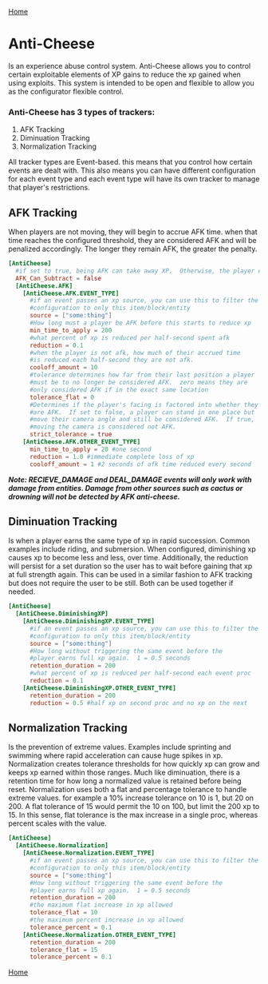 [Home](../home.md)

# Anti-Cheese
Is an experience abuse control system.  Anti-Cheese allows you to control certain exploitable elements of XP gains to reduce the xp gained when using exploits.  This system is intended to be open and flexible to allow you as the configurator flexible control.

### Anti-Cheese has 3 types of trackers:
1. AFK Tracking
2. Diminuation Tracking
3. Normalization Tracking

All tracker types are Event-based.  this means that you control how certain events are dealt with.  This also means you can have different configuration for each event type and each event type will have its own tracker to manage that player's restrictions.

## AFK Tracking
When players are not moving, they will begin to accrue AFK time.  when that time reaches the configured threshold, they are considered AFK and will be penalized accordingly.  The longer they remain AFK, the greater the penalty.
```toml
[AntiCheese]
  #if set to true, being AFK can take away XP.  Otherwise, the player eventually earns nothing.
  AFK_Can_Subtract = false
  [AntiCheese.AFK]
    [AntiCheese.AFK.EVENT_TYPE]
      #if an event passes an xp source, you can use this to filter the
      #configuration to only this item/block/entity
      source = ["some:thing"]
      #How long must a player be AFK before this starts to reduce xp
      min_time_to_apply = 200
      #what percent of xp is reduced per half-second spent afk
      reduction = 0.1
      #when the player is not afk, how much of their accrued time 
      #is reduced each half-second they are not afk.
      cooloff_amount = 10
      #tolerance determines how far from their last position a player
      #must be to no longer be considered AFK.  zero means they are 
      #only considered AFK if in the exact same location
      tolerance_flat = 0
      #Determines if the player's facing is factored into whether they
      #are AFK.  If set to false, a player can stand in one place but
      #move their camera angle and still be considered AFK.  If true,
      #moving the camera is considered not AFK.
      strict_tolerance = true
    [AntiCheese.AFK.OTHER_EVENT_TYPE]
      min_time_to_apply = 20 #one second
      reduction = 1.0 #immediate complete loss of xp
      cooloff_amount = 1 #2 seconds of afk time reduced every second
```

***Note: RECIEVE_DAMAGE and DEAL_DAMAGE events will only work with damage from entities.  Damage from other sources such as cactus or drowning will not be detected by AFK anti-cheese.***

## Diminuation Tracking
Is when a player earns the same type of xp in rapid succession.  Common examples include riding, and submersion.  When configured, diminishing xp causes xp to become less and less, over time.  Additionally, the reduction will persist for a set duration so the user has to wait before gaining that xp at full strength again.  This can be used in a similar fashion to AFK tracking but does not require the user to be still.  Both can be used together if needed.
```toml
[AntiCheese]
  [AntiCheese.DiminishingXP]
    [AntiCheese.DiminishingXP.EVENT_TYPE]
      #if an event passes an xp source, you can use this to filter the
      #configuration to only this item/block/entity
      source = ["some:thing"]
      #How long without triggering the same event before the 
      #player earns full xp again.  1 = 0.5 seconds
      retention_duration = 200
      #what percent of xp is reduced per half-second each event proc
      reduction = 0.1
    [AntiCheese.DiminishingXP.OTHER_EVENT_TYPE]
      retention_duration = 200 
      reduction = 0.5 #half xp on second proc and no xp on the next
```

## Normalization Tracking
Is the prevention of extreme values.  Examples include sprinting and swimming where rapid acceleration can cause huge spikes in xp.  Normalization creates tolerance thresholds for how quickly xp can grow and keeps xp earned within those ranges.  Much like diminuation, there is a retention time for how long a normalized value is retained before being reset.  Normalization uses both a flat and percentage tolerance to handle extreme values.  for example a 10% increase tolerance on 10 is 1, but 20 on 200.  A flat tolerance of 15 would permit the 10 on 100, but limit the 200 xp to 15.  In this sense, flat tolerance is the max increase in a single proc, whereas percent scales with the value.
```toml
[AntiCheese]
  [AntiCheese.Normalization]
    [AntiCheese.Normalization.EVENT_TYPE]
      #if an event passes an xp source, you can use this to filter the
      #configuration to only this item/block/entity
      source = ["some:thing"]
      #How long without triggering the same event before the 
      #player earns full xp again.  1 = 0.5 seconds
      retention_duration = 200
      #the maximum flat increase in xp allowed
      tolerance_flat = 10
      #the maximum percent increase in xp allowed
      tolerance_percent = 0.1
    [AntiCheese.Normalization.OTHER_EVENT_TYPE]
      retention_duration = 200 
      tolerance_flat = 15
      tolerance_percent = 0.1
```

[Home](../home.md)